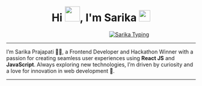 <h1 align="center">Hi <img src="https://raw.githubusercontent.com/MartinHeinz/MartinHeinz/master/wave.gif" width="40">, I'm Sarika <img src="https://emoji.slack-edge.com/T0172CCPGUW/party-blob/d7253707fa13e9ee.gif" width="30"/> </h1>

<p align="center">
&nbsp&nbsp&nbsp&nbsp&nbsp&nbsp&nbsp&nbsp&nbsp&nbsp&nbsp&nbsp&nbsp&nbsp&nbsp&nbsp&nbsp&nbsp&nbsp&nbsp&nbsp&nbsp&nbsp&nbsp&nbsp&nbsp&nbsp&nbsp&nbsp&nbsp&nbsp&nbsp&nbsp&nbsp&nbsp&nbsp&nbsp&nbsp<a href="https://github.com/su-shubham/github-readme-stats"><img alt="Sarika  Typing" src="https://readme-typing-svg.herokuapp.com?color=%235EB3FF&duration=5094&lines=I%E2%80%99m+Passionate+Tech+learner;Frontend+Developer" /></a>
</p>


<p>
  
---

I’m Sarika Prajapati 🙋‍♂️, a Frontend Developer and Hackathon Winner with a passion for creating seamless user experiences using **React JS** and **JavaScript**. Always exploring new technologies, I’m driven by curiosity and a love for innovation in web development 🚀.

--- 
</p>
